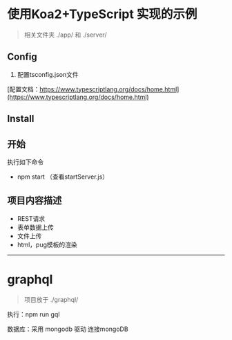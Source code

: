 # 使用Koa2+TypeScript 实现的示例

> 相关文件夹 ./app/ 和 ./server/

## Config
1. 配置tsconfig.json文件

[配置文档：https://www.typescriptlang.org/docs/home.html](https://www.typescriptlang.org/docs/home.html)

## Install

## 开始
执行如下命令

- npm start  （查看startServer.js）


## 项目内容描述
- REST请求
- 表单数据上传
- 文件上传
- html，pug模板的渲染

---

# graphql 

> 项目放于 ./graphql/

执行：npm run gql

数据库：采用 mongodb 驱动 连接mongoDB


